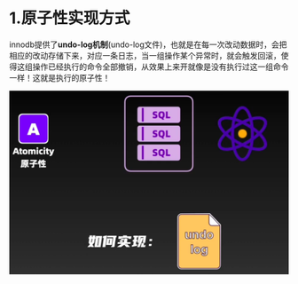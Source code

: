 # 1.原子性实现方式

innodb提供了**undo-log机制**(undo-log文件)，也就是在每一次改动数据时，会把相应的改动存储下来，对应一条日志，当一组操作某个异常时，就会触发回滚，使得这组操作已经执行的命令全部撤销，从效果上来开就像是没有执行过这一组命令一样！这就是执行的原子性！



![alt text](../../img/原子性如何实现的？.png)